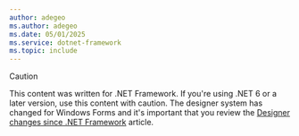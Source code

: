 ```yaml
---
author: adegeo
ms.author: adegeo
ms.date: 05/01/2025
ms.service: dotnet-framework
ms.topic: include
---
```


> [!CAUTION]
> This content was written for .NET Framework. If you're using .NET 6 or a later version, use this content with caution. The designer system has changed for Windows Forms and it's important that you review the [Designer changes since .NET Framework](../controls-design/designer-differences-framework.md) article.
